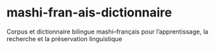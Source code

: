 # mashi-fran-ais-dictionnaire
Corpus et dictionnaire bilingue mashi–français pour l’apprentissage, la recherche et la préservation linguistique
